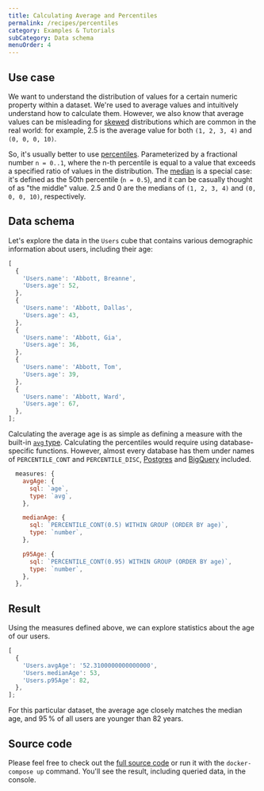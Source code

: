 ```yaml
---
title: Calculating Average and Percentiles
permalink: /recipes/percentiles
category: Examples & Tutorials
subCategory: Data schema
menuOrder: 4
---
```


## Use case

We want to understand the distribution of values for a certain numeric property
within a dataset. We're used to average values and intuitively understand how to
calculate them. However, we also know that average values can be misleading for
[skewed](https://en.wikipedia.org/wiki/Skewness) distributions which are common
in the real world: for example, 2.5 is the average value for both `(1, 2, 3, 4)`
and `(0, 0, 0, 10)`.

So, it's usually better to use
[percentiles](https://en.wikipedia.org/wiki/Percentile). Parameterized by a
fractional number `n = 0..1`, where the n-th percentile is equal to a value that
exceeds a specified ratio of values in the distribution. The
[median](https://en.wikipedia.org/wiki/Median) is a special case: it's defined
as the 50th percentile (`n = 0.5`), and it can be casually thought of as "the
middle" value. 2.5 and 0 are the medians of `(1, 2, 3, 4)` and `(0, 0, 0, 10)`,
respectively.

## Data schema

Let's explore the data in the `Users` cube that contains various demographic
information about users, including their age:

```javascript
[
  {
    'Users.name': 'Abbott, Breanne',
    'Users.age': 52,
  },
  {
    'Users.name': 'Abbott, Dallas',
    'Users.age': 43,
  },
  {
    'Users.name': 'Abbott, Gia',
    'Users.age': 36,
  },
  {
    'Users.name': 'Abbott, Tom',
    'Users.age': 39,
  },
  {
    'Users.name': 'Abbott, Ward',
    'Users.age': 67,
  },
];
```

Calculating the average age is as simple as defining a measure with the built-in
[`avg` type](https://cube.dev/docs/schema/reference/types-and-formats#measures-types-avg).
Calculating the percentiles would require using database-specific functions.
However, almost every database has them under names of `PERCENTILE_CONT` and
`PERCENTILE_DISC`,
[Postgres](https://www.postgresql.org/docs/current/functions-aggregate.html) and
[BigQuery](https://cloud.google.com/bigquery/docs/reference/standard-sql/functions-and-operators#aggregate_functions)
included.

```javascript
  measures: {
    avgAge: {
      sql: `age`,
      type: `avg`,
    },

    medianAge: {
      sql: `PERCENTILE_CONT(0.5) WITHIN GROUP (ORDER BY age)`,
      type: `number`,
    },

    p95Age: {
      sql: `PERCENTILE_CONT(0.95) WITHIN GROUP (ORDER BY age)`,
      type: `number`,
    },
  },
```

## Result

Using the measures defined above, we can explore statistics about the age of our
users.

```javascript
[
  {
    'Users.avgAge': '52.3100000000000000',
    'Users.medianAge': 53,
    'Users.p95Age': 82,
  },
];
```

For this particular dataset, the average age closely matches the median age, and
95&thinsp;% of all users are younger than 82 years.

## Source code

Please feel free to check out the
[full source code](https://github.com/cube-js/cube.js/tree/master/examples/recipes/percentiles)
or run it with the `docker-compose up` command. You'll see the result, including
queried data, in the console.
